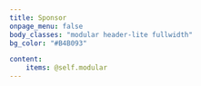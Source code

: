 ```yaml
---
title: Sponsor
onpage_menu: false
body_classes: "modular header-lite fullwidth"
bg_color: "#B4B093"

content:
    items: @self.modular
---
```

